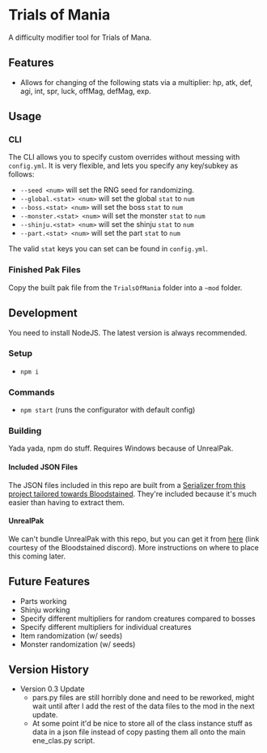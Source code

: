 # Trials of Mania

A difficulty modifier tool for Trials of Mana.

## Features

* Allows for changing of the following stats via a multiplier: hp, atk, def, agi, int, spr, luck, offMag, defMag, exp.

## Usage

### CLI

The CLI allows you to specify custom overrides without messing with `config.yml`. It is very flexible, and lets you specify any key/subkey as follows:

* `--seed <num>` will set the RNG seed for randomizing.
* `--global.<stat> <num>` will set the global `stat` to `num` 
* `--boss.<stat> <num>` will set the boss `stat` to `num` 
* `--monster.<stat> <num>` will set the monster `stat` to `num` 
* `--shinju.<stat> <num>` will set the shinju `stat` to `num` 
* `--part.<stat> <num>` will set the part `stat` to `num` 

The valid `stat` keys you can set can be found in `config.yml`.

### Finished Pak Files

Copy the built pak file from the `TrialsOfMania` folder into a `~mod` folder.

## Development

You need to install NodeJS. The latest version is always recommended.

### Setup

* `npm i`

### Commands

* `npm start` (runs the configurator with default config)

### Building

Yada yada, npm do stuff. Requires Windows because of UnrealPak.

#### Included JSON Files

The JSON files included in this repo are built from a [Serializer from this project tailored towards Bloodstained](https://github.com/ithinkandicode/bloodstained-tools/tree/master/Serializer). They're included because it's much easier than having to extract them.

#### UnrealPak

We can't bundle UnrealPak with this repo, but you can get it from [here](https://mega.nz/file/BY0gUIqI#rYaUGom59yFDLNGtwai1W_QSeLZDIEd3qFbeApJ5f3Q) (link courtesy of the Bloodstained discord). More instructions on where to place this coming later.

## Future Features

* Parts working
* Shinju working
* Specify different multipliers for random creatures compared to bosses
* Specify different multipliers for individual creatures
* Item randomization (w/ seeds)
* Monster randomization (w/ seeds)

## Version History

- Version 0.3 Update
   - pars.py files are still horribly done and need to be reworked, might wait until after I add the rest of the data files to the mod in the next update.
   - At some point it'd be nice to store all of the class instance stuff as data in a json file instead of copy pasting them all onto the main ene_clas.py script.